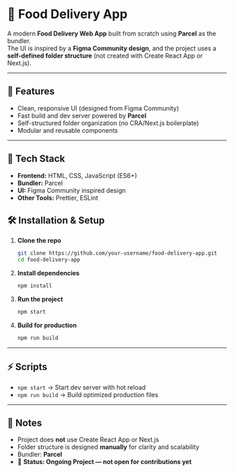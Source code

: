 # 🍔 Food Delivery App

A modern **Food Delivery Web App** built from scratch using **Parcel** as the bundler.  
The UI is inspired by a **Figma Community design**, and the project uses a **self-defined folder structure** (not created with Create React App or Next.js).

---

## 🚀 Features

- Clean, responsive UI (designed from Figma Community)
- Fast build and dev server powered by **Parcel**
- Self-structured folder organization (no CRA/Next.js boilerplate)
- Modular and reusable components

---

## 🧰 Tech Stack

- **Frontend:** HTML, CSS, JavaScript (ES6+)
- **Bundler:** Parcel
- **UI:** Figma Community inspired design
- **Other Tools:** Prettier, ESLint


## 🛠️ Installation & Setup

1. **Clone the repo**

   ```bash
   git clone https://github.com/your-username/food-delivery-app.git
   cd food-delivery-app
   ```

2. **Install dependencies**

   ```bash
   npm install
   ```

3. **Run the project**

   ```bash
   npm start
   ```

4. **Build for production**

   ```bash
   npm run build
   ```

---

## ⚡ Scripts

- `npm start` → Start dev server with hot reload
- `npm run build` → Build optimized production files

---

## 📌 Notes

- Project does **not** use Create React App or Next.js
- Folder structure is designed **manually** for clarity and scalability
- Bundler: **Parcel**
- 🔨 **Status: Ongoing Project — not open for contributions yet**
